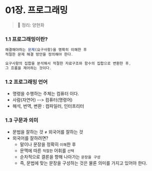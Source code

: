 # 01장. 프로그래밍
> 📝 정리: 양현화

### 1.1 프로그래밍이란?

```jsx
해결해야하는 문제(요구사항)을 명확히 이해한 후
적절한 문제 해결 방안을 정의해야 한다.
```

```jsx
요구사항의 집합을 분석해서 적절한 자료구조와 함수의 집합으로 변환한 후,
그 흐름을 제어하는 것이다.
```

### 1.2 프로그래밍 언어

- 명령을 수행하는 주체는 컴퓨터 이다.
- 사람(자연어) --> 컴퓨터(명령어)
- 해석, 번역, 변환 : 컴파일러, 인터프리터

### 1.3 구문과 의미

- 문법을 잘하는 것 ≠ 외국어를 잘하는 것
- 외국어를 잘하려면?
  - 말이나 문장을 정확히 `이해`한 후
  - 문맥에 따른 `적절한` 어휘를 `선택`
  - 순차적으로 결론을 향해 나아가는 `문장을 구성`
  - 즉, 문법에 맞는 문장을 구성하는 것은 물론 의미를 가지고 있어야 한다.
